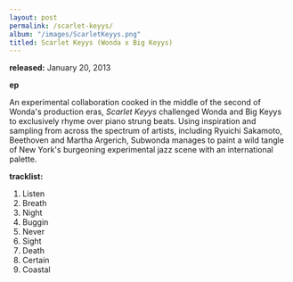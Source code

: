 ```yaml
---
layout: post
permalink: /scarlet-keyys/
album: "/images/ScarletKeyys.png"
titled: Scarlet Keyys (Wonda x Big Keyys)
---
```



**released:** January 20, 2013

**ep**


An experimental collaboration cooked in the middle of the second of Wonda's production eras, _Scarlet Keyys_
challenged Wonda and Big Keyys to exclusively rhyme over piano strung beats. Using inspiration and sampling
from across the spectrum of artists, including Ryuichi Sakamoto, Beethoven and Martha Argerich, Subwonda manages
to paint a wild tangle of New York's burgeoning experimental jazz scene with an international palette.  

**tracklist:**
1. Listen
2. Breath
3. Night
4. Buggin
5. Never
6. Sight
7. Death
8. Certain
9. Coastal



